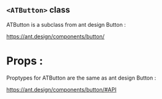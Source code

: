 ## `<ATButton>` class

ATButton is a subclass from ant design Button :

https://ant.design/components/button/

# Props :

Proptypes for ATButton are the same as ant design Button :

https://ant.design/components/button/#API







